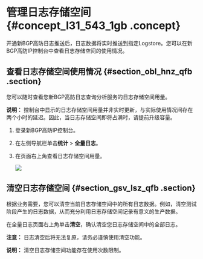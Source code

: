 # 管理日志存储空间 {#concept_l31_543_1gb .concept}

开通新BGP高防日志推送后，日志数据将实时推送到指定Logstore。您可以在新BGP高防IP控制台中查看日志存储空间的使用情况。

## 查看日志存储空间使用情况 {#section_obl_hnz_qfb .section}

您可以随时查看您新BGP高防日志查询分析服务的日志存储空间用量。

**说明：** 控制台中显示的日志存储空间用量并非实时更新，与实际使用情况间存在两个小时的延迟。因此，当日志存储空间即将占满时，请提前升级容量。

1.  登录新BGP高防IP控制台。
2.  在左侧导航栏单击**统计** \> **全量日志**。
3.  在页面右上角查看日志存储空间用量。

    ![](http://static-aliyun-doc.oss-cn-hangzhou.aliyuncs.com/assets/img/77349/156203423733774_zh-CN.png)


## 清空日志存储空间 {#section_gsv_lsz_qfb .section}

根据业务需要，您可以清空当前日志存储空间中的所有日志数据。例如，清空测试阶段产生的日志数据，从而充分利用日志存储空间记录有意义的生产数据。

在全量日志页面右上角单击**清空**，确认清空您日志存储空间中的全部日志。

**注意：** 日志清空后将无法复原，请务必谨慎使用清空功能。

**说明：** 清空日志存储空间功能存在使用次数限制。


